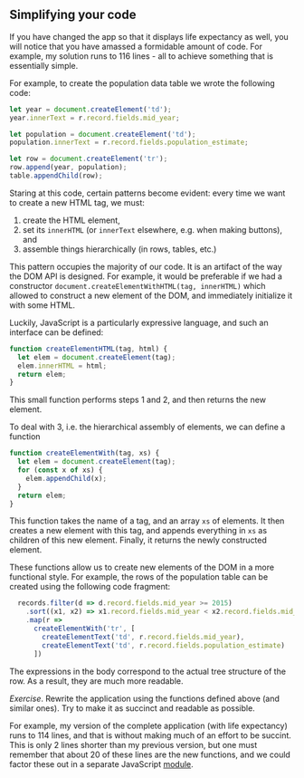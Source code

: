 ## Simplifying your code

If you have changed the app so that it displays life expectancy as well, you
will notice that you have amassed a formidable amount of code. For example, my
solution runs to 116 lines - all to achieve something that is essentially
simple.

For example, to create the population data table we wrote the following code:

```javascript
let year = document.createElement('td');
year.innerText = r.record.fields.mid_year;

let population = document.createElement('td');
population.innerText = r.record.fields.population_estimate;

let row = document.createElement('tr');
row.append(year, population);
table.appendChild(row);
```

Staring at this code, certain patterns become evident: every time we want to
create a new HTML tag, we must:
1. create the HTML element,
2. set its `innerHTML` (or `innerText` elsewhere, e.g. when making buttons), and
3. assemble things hierarchically (in rows, tables, etc.)

This pattern occupies the majority of our code. It is an artifact of the way the
DOM API is designed. For example, it would be preferable if we had a constructor
`document.createElementWithHTML(tag, innerHTML)` which allowed to construct a
new element of the DOM, and immediately initialize it with some HTML.

Luckily, JavaScript is a particularly expressive language, and such an interface
can be defined:

```javascript
function createElementHTML(tag, html) {
  let elem = document.createElement(tag);
  elem.innerHTML = html;
  return elem;
}
```
This small function performs steps 1 and 2, and then returns the new element.

To deal with 3, i.e. the hierarchical assembly of elements, we can define a function

```javascript
function createElementWith(tag, xs) {
  let elem = document.createElement(tag);
  for (const x of xs) {
    elem.appendChild(x);
  }
  return elem;
}
```

This function takes the name of a tag, and an array `xs` of elements. It then
creates a new element with this tag, and appends everything in `xs` as children
of this new element. Finally, it returns the newly constructed element.

These functions allow us to create new elements of the DOM in a more functional
style. For example, the rows of the population table can be created using the
following code fragment:

```javascript
  records.filter(d => d.record.fields.mid_year >= 2015)
    .sort((x1, x2) => x1.record.fields.mid_year < x2.record.fields.mid_year ? -1 : 1)
    .map(r =>
      createElementWith('tr', [
        createElementText('td', r.record.fields.mid_year),
        createElementText('td', r.record.fields.population_estimate)
      ])
```

The expressions in the body correspond to the actual tree structure of the row.
As a result, they are much more readable.

*Exercise*. Rewrite the application using the functions defined above (and
similar ones). Try to make it as succinct and readable as possible. 

For example, my version of the complete application (with life expectancy) runs
to 114 lines, and that is without making much of an effort to be succint. This
is only 2 lines shorter than my previous version, but one must remember that
about 20 of these lines are the new functions, and we could factor these out in
a separate JavaScript
[module](https://developer.mozilla.org/en-US/docs/Web/JavaScript/Guide/Modules).